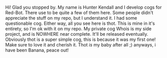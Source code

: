Hi! Glad you stopped by. My name is Hunter Kendall and I develop cogs for Red-Bot. There use to be quite a few of them here. Some people didn't appreciate the stuff on my repo, but I understand it. I had some questionable cog. Either way, all you see here is thot. This is mine in it's entirety, so I'm ok with it on my repo. My private cog Whois is my side project, and is NOWHERE near complete. It'll be released eventually. Obviously thot is a super simple cog, this is because it was my first one! Make sure to love it and cherish it. Thot _is_  my baby after all ;) anyways, i have been Banana, peace out!

